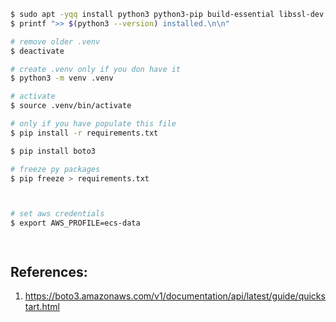 


```sh
$ sudo apt -yqq install python3 python3-pip build-essential libssl-dev libffi-dev python3-dev python3-venv > "/dev/null" 2>&1
$ printf ">> $(python3 --version) installed.\n\n"

# remove older .venv
$ deactivate

# create .venv only if you don have it
$ python3 -m venv .venv

# activate
$ source .venv/bin/activate

# only if you have populate this file
$ pip install -r requirements.txt

$ pip install boto3

# freeze py packages
$ pip freeze > requirements.txt



# set aws credentials
$ export AWS_PROFILE=ecs-data




```


## References:

1. https://boto3.amazonaws.com/v1/documentation/api/latest/guide/quickstart.html